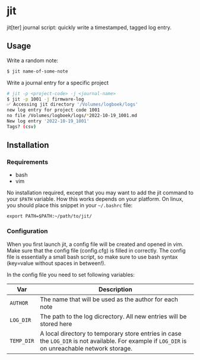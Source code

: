 # jit
jit[ter] journal script: quickly write a timestamped,  tagged log entry.

## Usage

Write a random note:

```bash
$ jit name-of-some-note
```

Write a journal entry for a specific project

```bash
# jit -p <project-code> -j <journal-name>
$ jit -p 1001 -j firmware-log
✅ Accessing jit directory '/Volumes/logboek/logs'
new log entry for project code 1001
no file /Volumes/logboek/logs/*2022-10-19_1001.md
New log entry '2022-10-19_1001'
Tags? (csv)
```



## Installation

### Requirements

* bash
* vim

No installation required, except that you may want to add the jit command to your `$PATH` variable.
How this works depends on your platform. On linux, you should place this snippet in your `~/.bashrc` file:

```
export PATH=$PATH:~/path/to/jit/
```

### Configuration

When you first launch jit, a config file will be created and opened in vim. Make sure that the config file (config.cfg) is filled in correctly. The config file is essentially a small bash script, so make sure to use bash syntax (key=value without spaces in between!).

In the config file you need to set following variables:

|Var | Description |
|---|---|
|`AUTHOR` | The name that will be used as the author for each note |
|`LOG_DIR` | The path to the log dicrectory. All new entries will be stored here |
|`TEMP_DIR` | A local directory to temporary store entries in case the `LOG_DIR` is not available. For example if `LOG_DIR` is on unreachable network storage. |

